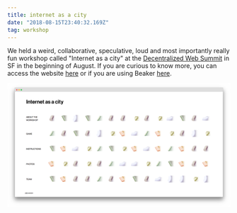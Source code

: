```yaml
---
title: internet as a city
date: "2018-08-15T23:40:32.169Z"
tag: workshop
---
```


We held a weird, collaborative, speculative, loud and most importantly really fun workshop called "Internet as a city" at the [Decentralized Web Summit](https://decentralizedweb.net/) in SF in the beginning of August. If you are curious to know more, you can access the website [here](https://internetas.city/) or if you are using Beaker [here](dat://internetasacity.hashbase.io/). 

![website](internetasacity.png)
